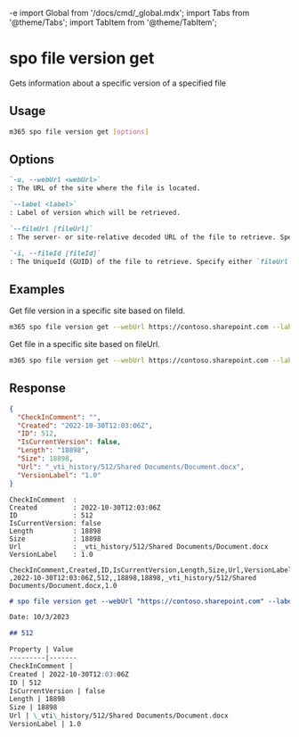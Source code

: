 -e <!-- DISCLAIMER: All secrets, passwords, and sensitive values in this document are examples only and not real credentials. -->
import Global from '/docs/cmd/_global.mdx';
import Tabs from '@theme/Tabs';
import TabItem from '@theme/TabItem';

# spo file version get

Gets information about a specific version of a specified file

## Usage

```sh
m365 spo file version get [options]
```

## Options

```md definition-list
`-u, --webUrl <webUrl>`
: The URL of the site where the file is located.

`--label <label>`
: Label of version which will be retrieved.

`--fileUrl [fileUrl]`
: The server- or site-relative decoded URL of the file to retrieve. Specify either `fileUrl` or `fileId` but not both.

`-i, --fileId [fileId]`
: The UniqueId (GUID) of the file to retrieve. Specify either `fileUrl` or `fileId` but not both.
```

<Global />

## Examples

Get file version in a specific site based on fileId.

```sh
m365 spo file version get --webUrl https://contoso.sharepoint.com --label "1.0" --fileId 'b2307a39-e878-458b-bc90-03bc578531d6'
```

Get file in a specific site based on fileUrl.

```sh
m365 spo file version get --webUrl https://contoso.sharepoint.com --label "1.0" --fileUrl '/Shared Documents/Document.docx'
```

## Response

<Tabs>
  <TabItem value="JSON">

  ```json
  {
    "CheckInComment": "",
    "Created": "2022-10-30T12:03:06Z",
    "ID": 512,
    "IsCurrentVersion": false,
    "Length": "18898",
    "Size": 18898,
    "Url": "_vti_history/512/Shared Documents/Document.docx",
    "VersionLabel": "1.0"
  }
  ```

  </TabItem>
  <TabItem value="Text">

  ```text
  CheckInComment  :
  Created         : 2022-10-30T12:03:06Z
  ID              : 512
  IsCurrentVersion: false
  Length          : 18898
  Size            : 18898
  Url             : _vti_history/512/Shared Documents/Document.docx
  VersionLabel    : 1.0
  ```

  </TabItem>
  <TabItem value="CSV">

  ```csv
  CheckInComment,Created,ID,IsCurrentVersion,Length,Size,Url,VersionLabel
  ,2022-10-30T12:03:06Z,512,,18898,18898,_vti_history/512/Shared Documents/Document.docx,1.0
  ```

  </TabItem>
  <TabItem value="Markdown">

  ```md
  # spo file version get --webUrl "https://contoso.sharepoint.com" --label "1.0" --fileUrl "/Shared Documents/Document.docx"

  Date: 10/3/2023

  ## 512

  Property | Value
  ---------|-------
  CheckInComment |
  Created | 2022-10-30T12:03:06Z
  ID | 512
  IsCurrentVersion | false
  Length | 18898
  Size | 18898
  Url | \_vti\_history/512/Shared Documents/Document.docx
  VersionLabel | 1.0
  ```

  </TabItem>
</Tabs>

